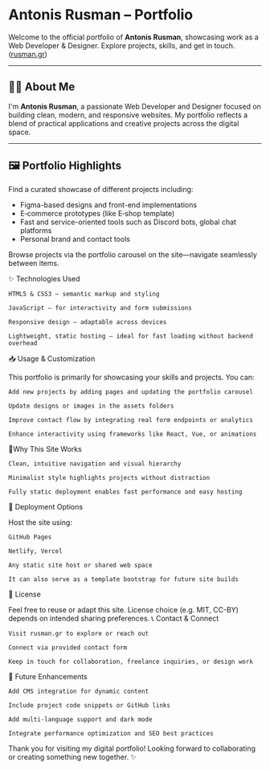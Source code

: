 # Antonis Rusman – Portfolio

Welcome to the official portfolio of **Antonis Rusman**, showcasing work as a Web Developer & Designer. Explore projects, skills, and get in touch. ([rusman.gr](https://rusman.gr))

---

## 🧑‍💻 About Me

I'm **Antonis Rusman**, a passionate Web Developer and Designer focused on building clean, modern, and responsive websites. My portfolio reflects a blend of practical applications and creative projects across the digital space.

---

## 🖼️ Portfolio Highlights

Find a curated showcase of different projects including:

- Figma-based designs and front-end implementations  
- E‑commerce prototypes (like E‑shop template)  
- Fast and service-oriented tools such as Discord bots, global chat platforms  
- Personal brand and contact tools

Browse projects via the portfolio carousel on the site—navigate seamlessly between items.

✨ Technologies Used

    HTML5 & CSS3 — semantic markup and styling

    JavaScript — for interactivity and form submissions

    Responsive design — adaptable across devices

    Lightweight, static hosting — ideal for fast loading without backend overhead

📥 Usage & Customization

This portfolio is primarily for showcasing your skills and projects. You can:

    Add new projects by adding pages and updating the portfolio carousel

    Update designs or images in the assets folders

    Improve contact flow by integrating real form endpoints or analytics

    Enhance interactivity using frameworks like React, Vue, or animations

📣Why This Site Works

    Clean, intuitive navigation and visual hierarchy

    Minimalist style highlights projects without distraction

    Fully static deployment enables fast performance and easy hosting

🚀 Deployment Options

Host the site using:

    GitHub Pages

    Netlify, Vercel

    Any static site host or shared web space

    It can also serve as a template bootstrap for future site builds

📄 License

Feel free to reuse or adapt this site. License choice (e.g. MIT, CC-BY) depends on intended sharing preferences.
📞 Contact & Connect

    Visit rusman.gr to explore or reach out

    Connect via provided contact form

    Keep in touch for collaboration, freelance inquiries, or design work

🚧 Future Enhancements

    Add CMS integration for dynamic content

    Include project code snippets or GitHub links

    Add multi-language support and dark mode

    Integrate performance optimization and SEO best practices

Thank you for visiting my digital portfolio! Looking forward to collaborating or creating something new together. ✨

